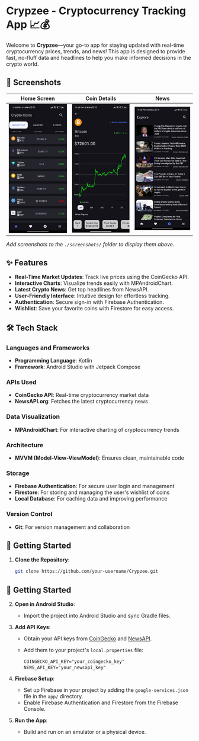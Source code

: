 # Crypzee - Cryptocurrency Tracking App 📈💰

Welcome to **Crypzee**—your go-to app for staying updated with real-time cryptocurrency prices, trends, and news! This app is designed to provide fast, no-fluff data and headlines to help you make informed decisions in the crypto world.

## 📱 Screenshots
| Home Screen                             | Coin Details                          | News                         |
|-----------------------------------------|---------------------------------------|------------------------------|
| ![Home Screen](./screenshots/home.jpg)  | ![Coin Details](./screenshots/details.jpg) | ![News](./screenshots/news.jpg) |

*Add screenshots to the `./screenshots/` folder to display them above.*

## ✨ Features

- **Real-Time Market Updates**: Track live prices using the CoinGecko API.
- **Interactive Charts**: Visualize trends easily with MPAndroidChart.
- **Latest Crypto News**: Get top headlines from NewsAPI.
- **User-Friendly Interface**: Intuitive design for effortless tracking.
- **Authentication**: Secure sign-in with Firebase Authentication.
- **Wishlist**: Save your favorite coins with Firestore for easy access.

## 🛠 Tech Stack

### Languages and Frameworks
- **Programming Language**: Kotlin
- **Framework**: Android Studio with Jetpack Compose

### APIs Used
- **CoinGecko API**: Real-time cryptocurrency market data
- **NewsAPI.org**: Fetches the latest cryptocurrency news

### Data Visualization
- **MPAndroidChart**: For interactive charting of cryptocurrency trends

### Architecture
- **MVVM (Model-View-ViewModel)**: Ensures clean, maintainable code

### Storage
- **Firebase Authentication**: For secure user login and management
- **Firestore**: For storing and managing the user's wishlist of coins
- **Local Database**: For caching data and improving performance

### Version Control
- **Git**: For version management and collaboration

## 🚀 Getting Started

1. **Clone the Repository**:  
   ```bash
   git clone https://github.com/your-username/Crypzee.git
## 🚀 Getting Started

2. **Open in Android Studio**:
   - Import the project into Android Studio and sync Gradle files.

3. **Add API Keys**:
   - Obtain your API keys from [CoinGecko](https://www.coingecko.com/en/api) and [NewsAPI](https://newsapi.org/).
   - Add them to your project's `local.properties` file:

     ```properties
     COINGECKO_API_KEY="your_coingecko_key"
     NEWS_API_KEY="your_newsapi_key"
     ```

4. **Firebase Setup**:
   - Set up Firebase in your project by adding the `google-services.json` file in the `app/` directory.
   - Enable Firebase Authentication and Firestore from the Firebase Console.

5. **Run the App**:
   - Build and run on an emulator or a physical device.
